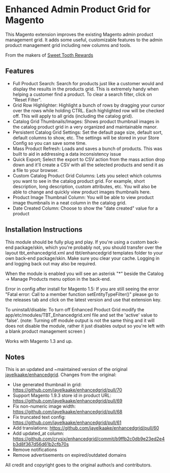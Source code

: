 Enhanced Admin Product Grid for Magento
=======================================

This Magento extension improves the existing Magento admin product management grid. It adds some useful, customizable features to the admin product management grid including new columns and tools.

From the makers of [Sweet Tooth Rewards](http://www.sweettoothrewards.com)

Features
--------
* Full Product Search: Search for products just like a customer would and display the results in the products grid. This is extremely handy when helping a customer find a product. To clear a search filter, click on "Reset Filter".
* Grid Row Highlighter: Highlight a bunch of rows by dragging your cursor over the rows while holding CTRL. Each highlighted row will be checked off. This will apply to all grids (including the catalog grid).
* Catalog Grid Thumbnails/Images: Shows product thumbnail images in the catalog product grid in a very organized and maintainable manor.
* Persistent Catalog Grid Settings: Set the default page size, default sort, default columns to show, etc. The settings will be stored in your Store Config so you can save some time.
* Mass Product Refresh: Loads and saves a bunch of products. This was built to aid in addressing a data inconsistency issue
* Quick Export; Select the export to CSV action from the mass action drop down and it'll create a CSV with all the selected products and send it as a file to your browser.
* Custom Catalog Product Grid Columns: Lets you select which columns you want to see in the catalog product grid. For example, short description, long description, custom attributes, etc. You will also be able to change and quickly view product images thumbnails here.
* Product Image Thumbnail Column: You will be able to view product image thumbnails in a neat column in the catalog grid.
* Date Created Column: Choose to show the "date created" value for a product

Installation Instructions
-------------------------

This module should be fully plug and play. If you're using a custom back-end package/skin, which you're probably not, you should transfer over the layout tbt_enhancedgrid.xml and tbt/enhancedgrid templates folder to your own back-end package/skin. Make sure you clear your cache. Logging in and logging back out may also be required.

When the module is enabled you will see an asterisk "*" beside the Catalog -> Manage Products menu option in the back-end.

Error in config after install for Magento 1.5: If you are still seeing the error "Fatal error: Call to a member function setEntityTypeFilter()" please  go to the releases tab and click on the latest version and use that extension key.

To uninstall/disable: To turn off Enhanced Product Grid modify the app/etc/modules/TBT_Enhancedgrid.xml file and set the 'active' value to 'false'. (note: Turning off module output is not the same thing and it will does not disable the module, rather it just disables output so you're left with a blank product management screen )

Works with Magento 1.3 and up.

Notes
-----

This is an updated and ~maintained version of the original [jayelkaake/enhancedgrid](https://github.com/jayelkaake/enhancedgrid).
Changes from the original:

* Use generated thumbnail in grid: https://github.com/jayelkaake/enhancedgrid/pull/70
* Support Magento 1.9.3 store id in product URL: https://github.com/jayelkaake/enhancedgrid/pull/69
* Fix non-numeric image width: https://github.com/jayelkaake/enhancedgrid/pull/68
* Fix truncated text config: https://github.com/jayelkaake/enhancedgrid/pull/61
* Add translations: https://github.com/jayelkaake/enhancedgrid/pull/60
* Add updated_at column: https://github.com/crysix/enhancedgrid/commit/b9ffb2c0db9e23ed2e4b3d8f367d56d61b2cfb70s
* Remove notifications
* Remove advertisements on expired/outdated domains


All credit and copyright goes to the original author/s and contributors.

